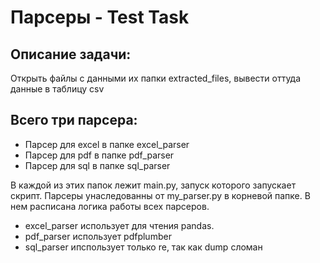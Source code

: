 # Парсеры - Test Task

## Описание задачи:

Открыть файлы с данными их папки extracted_files, вывести оттуда данные в таблицу csv

## Всего три парсера: 

* Парсер для excel в папке excel_parser
* Парсер для pdf в папке pdf_parser
* Парсер для sql в папке sql_parser

В каждой из этих папок лежит main.py, запуск которого запускает скрипт.
Парсеры унаследованны от my_parser.py в корневой папке. В нем расписана логика работы
всех парсеров.

* excel_parser использует для чтения pandas.
* pdf_parser использует pdfplumber
* sql_parser ипспользует только re, так как dump сломан





